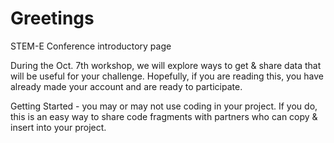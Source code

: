 # Greetings
STEM-E Conference introductory page
<p>During the Oct. 7th workshop, we will explore ways to get & share data that will be useful for your challenge. Hopefully, if you are reading this, you have already made your account and are ready to participate.
<p>Getting Started - you may or may not use coding in your project. If you do, this is an easy way to share code fragments with partners who can copy & insert into your project.
